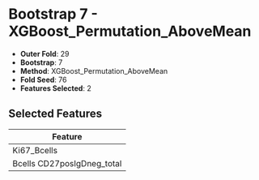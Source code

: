 # Bootstrap 7 - XGBoost_Permutation_AboveMean

- **Outer Fold**: 29
- **Bootstrap**: 7
- **Method**: XGBoost_Permutation_AboveMean
- **Fold Seed**: 76
- **Features Selected**: 2

## Selected Features

| Feature |
|---------|
| Ki67_Bcells |
| Bcells CD27posIgDneg_total |
